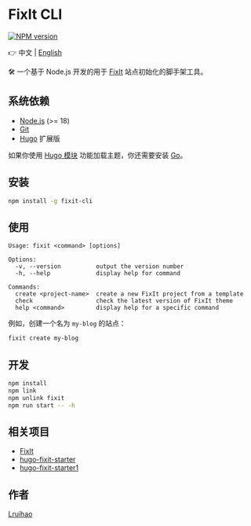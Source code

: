 # FixIt CLI

[![NPM version](https://img.shields.io/npm/v/fixit-cli.svg)](https://www.npmjs.com/package/fixit-cli)

👉 中文 | [English](README.en.md)

🛠️ 一个基于 Node.js 开发的用于 [FixIt](https://github.com/hugo-fixit/FixIt) 站点初始化的脚手架工具。

## 系统依赖

- [Node.js](https://nodejs.org/) (>= 18)
- [Git](https://git-scm.com/)
- [Hugo](https://gohugo.io/) 扩展版

如果你使用 [Hugo 模块](https://gohugo.io/hugo-modules/) 功能加载主题，你还需要安装 [Go](https://golang.org/dl/)。

## 安装

```bash
npm install -g fixit-cli
```

## 使用

```plain
Usage: fixit <command> [options]

Options:
  -v, --version          output the version number
  -h, --help             display help for command

Commands:
  create <project-name>  create a new FixIt project from a template
  check                  check the latest version of FixIt theme
  help <command>         display help for a specific command
```

例如，创建一个名为 `my-blog` 的站点：

```bash
fixit create my-blog
```

## 开发

```bash
npm install
npm link
npm unlink fixit
npm run start -- -h
```

## 相关项目

- [FixIt](https://github.com/hugo-fixit/FixIt)
- [hugo-fixit-starter](https://github.com/hugo-fixit/hugo-fixit-starter)
- [hugo-fixit-starter1](https://github.com/hugo-fixit/hugo-fixit-starter1)

## 作者

[Lruihao](https://github.com/Lruihao "在 GitHub 上关注我")
